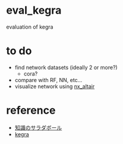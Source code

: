 # eval_kegra
evaluation of kegra

# to do
- find network datasets (ideally 2 or more?)
  - cora?
- compare with RF, NN, etc...
- visualize network using [nx_altair](https://github.com/Zsailer/nx_altair)

# reference
- [知識のサラダボール](https://omedstu.jimdo.com/2018/05/13/keras%E3%81%AB%E3%82%88%E3%82%8Bgraph-convolutional-networks/)
- [kegra](https://github.com/tkipf/keras-gcn)
